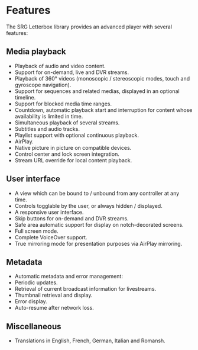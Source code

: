 # Features

The SRG Letterbox library provides an advanced player with several features:

## Media playback

* Playback of audio and video content.
* Support for on-demand, live and DVR streams.
* Playback of 360° videos (monoscopic / stereoscopic modes, touch and gyroscope navigation).
* Support for sequences and related medias, displayed in an optional timeline.
* Support for blocked media time ranges.
* Countdown, automatic playback start and interruption for content whose availability is limited in time.
* Simultaneous playback of several streams.
* Subtitles and audio tracks.
* Playlist support with optional continuous playback.
* AirPlay.
* Native picture in picture on compatible devices.
* Control center and lock screen integration.
* Stream URL override for local content playback.

## User interface

* A view which can be bound to / unbound from any controller at any time.
* Controls togglable by the user, or always hidden / displayed.
* A responsive user interface.
* Skip buttons for on-demand and DVR streams.
* Safe area automatic support for display on notch-decorated screens.
* Full screen mode.
* Complete VoiceOver support.
* True mirroring mode for presentation purposes via AirPlay mirroring.

## Metadata

* Automatic metadata and error management:
* Periodic updates.
* Retrieval of current broadcast information for livestreams.
* Thumbnail retrieval and display.
* Error display.
* Auto-resume after network loss.

## Miscellaneous

* Translations in English, French, German, Italian and Romansh.
